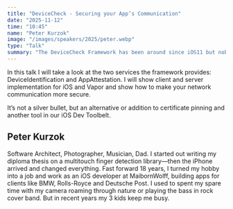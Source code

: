 ```yaml
---
title: "DeviceCheck - Securing your App’s Communication"
date: "2025-11-12"
time: "10:45"
name: "Peter Kurzok"
image: "/images/speakers/2025/peter.webp"
type: "Talk"
summary: "The DeviceCheck Framework has been around since iOS11 but nobody has ever really heard about it. At least not me… I stumbled opon this when playing around with some new Firebase Service. They enforce their own version of this called AppCheck for some services by now. So I wanted to find out how it works and dug deeper."
---
```


In this talk I will take a look at the two services the framework provides: DeviceIdentification and AppAttestation. I will show client and server implementation for iOS and Vapor and show how to make your network communication more secure.

It’s not a silver bullet, but an alternative or addition to certificate pinning and another tool in our iOS Dev Toolbelt.

## Peter Kurzok

Software Architect, Photographer, Musician, Dad.
I started out writing my diploma thesis on a multitouch finger detection library—then the iPhone arrived and changed everything. Fast forward 18 years, I turned my hobby into a job and work as an iOS developer at MaibornWolff, building apps for clients like BMW, Rolls-Royce and Deutsche Post. I used to spent my spare time with my camera roaming through nature or playing the bass in rock cover band. But in recent years my 3 kids keep me busy.

